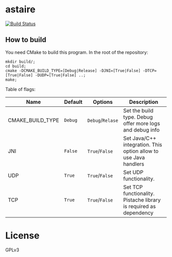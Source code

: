 # astaire

[![Build Status](https://travis-ci.org/Augugrumi/astaire.svg?branch=master)](https://travis-ci.org/Augugrumi/astaire)

## How to build

You need CMake to build this program. In the root of the repository:
```
mkdir build/;
cd build;
cmake -DCMAKE_BUILD_TYPE=[Debug|Release] -DJNI=[True|False] -DTCP=[True|False] -DUDP=[True|False] ..;
make;
```

Table of flags:

| Name             | Default   | Options          | Description                                                       |
|------------------|-----------|------------------|-------------------------------------------------------------------|
| CMAKE_BUILD_TYPE | `Debug`   | `Debug`/`Relase` | Set the build type. Debug offer more logs and debug info          |
| JNI              | `False`   | `True`/`False`   | Set Java/C++ integration. This option allow to use Java handlers  |
| UDP              | `True`    | `True`/`False`   | Set UDP functionality.                                            |
| TCP              | `True`    | `True`/`False`   | Set TCP functionality. Pistache library is required as dependency |

# License

GPLv3
